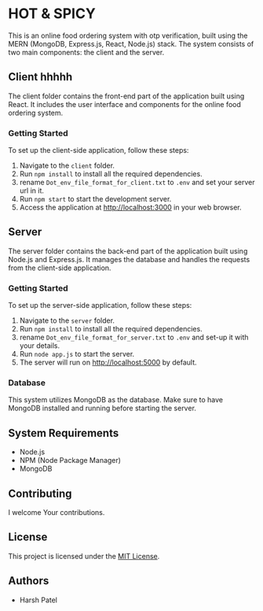 # HOT & SPICY 

This is an online food ordering system with otp verification, built using the MERN (MongoDB, Express.js, React, Node.js) stack. The system consists of two main components: the client and the server.

## Client hhhhh

The client folder contains the front-end part of the application built using React. It includes the user interface and components for the online food ordering system.

### Getting Started

To set up the client-side application, follow these steps:

1. Navigate to the `client` folder.
2. Run `npm install` to install all the required dependencies.
3. rename `Dot_env_file_format_for_client.txt` to `.env` and set your server url in it.
4. Run `npm start` to start the development server.
5. Access the application at [http://localhost:3000](http://localhost:3000) in your web browser.

## Server

The server folder contains the back-end part of the application built using Node.js and Express.js. It manages the database and handles the requests from the client-side application.

### Getting Started

To set up the server-side application, follow these steps:

1. Navigate to the `server` folder.
2. Run `npm install` to install all the required dependencies.
3. rename `Dot_env_file_format_for_server.txt` to `.env` and set-up it with your details.
5. Run `node app.js` to start the server.
6. The server will run on [http://localhost:5000](http://localhost:5000) by default.

### Database

This system utilizes MongoDB as the database. Make sure to have MongoDB installed and running before starting the server.

## System Requirements

- Node.js
- NPM (Node Package Manager)
- MongoDB

## Contributing

I welcome Your contributions.

## License

This project is licensed under the [MIT License](https://opensource.org/licenses/MIT).

## Authors

- Harsh Patel
